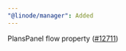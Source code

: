 ```yaml
---
"@linode/manager": Added
---
```


PlansPanel flow property ([#12711](https://github.com/linode/manager/pull/12711))
